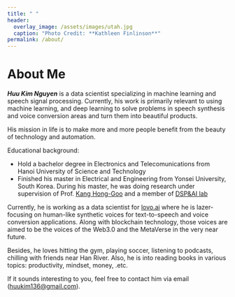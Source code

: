 ```yaml
---
title: " "
header:
  overlay_image: /assets/images/utah.jpg
  caption: "Photo Credit: **Kathleen Finlinson**"
permalink: /about/
---
```


# About Me

<!-- <img src="{{ "/assets/images/routeburn.jpg" | absolute_url }}"
width="50%" hspace="20" align="right"> -->
  
**_Huu Kim Nguyen_** is a data scientist specializing in machine learning and speech signal processing. Currently, his work is primarily relevant to using machine learning, and deep learning to solve problems in speech synthesis and voice conversion areas and turn them into beautiful products.

His mission in life is to make more and more people benefit from the beauty of technology and automation. 

Educational background:
* Hold a bachelor degree in Electronics and Telecomunications from Hanoi University of Science and Technology
* Finished his master in Electrical and Engineering from Yonsei University, South Korea. During his master, he was doing research under supervision of Prof. [Kang Hong-Goo](http://dsp.yonsei.ac.kr/member/professor/) and a member of [DSP&AI lab](http://dsp.yonsei.ac.kr/)

Currently, he is working as a data scientist for [lovo.ai](https://www.lovo.ai/) where he is lazer-focusing on human-like synthetic voices for text-to-speech and voice conversion applications. Along with blockchain technology, those voices are aimed to be the voices of the Web3.0 and the MetaVerse in the very near future. 

Besides, he loves hitting the gym, playing soccer, listening to podcasts, chilling with friends near Han River. Also, he is into reading books in various topics: productivity, mindset, money, .etc.

If it sounds interesting to you, feel free to contact him via email (huukim136@gmail.com).

  
<!-- [1]: mailto: peter@pwills.com

[2]: /assets/docs/thesis.pdf

[3]: https://www.zendust.org/monastery

[4]: /assets/docs/resume.pdf

[5]: https://www.entelligent.com

[6]: https://www.thetradedesk.com

[7]: https://multithreaded.stitchfix.com/algorithms/ -->
